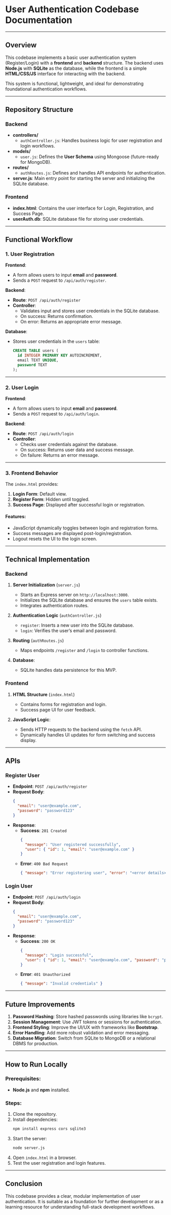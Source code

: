
# User Authentication Codebase Documentation

---

## **Overview**
This codebase implements a basic user authentication system (Register/Login) with a **frontend** and **backend** structure. The backend uses **Node.js** with **SQLite** as the database, while the frontend is a simple **HTML/CSS/JS** interface for interacting with the backend.

This system is functional, lightweight, and ideal for demonstrating foundational authentication workflows.

---

## **Repository Structure**

### Backend
- **controllers/**
  - `authController.js`: Handles business logic for user registration and login workflows.
- **models/**
  - `user.js`: Defines the **User Schema** using Mongoose (future-ready for MongoDB).
- **routes/**
  - `authRoutes.js`: Defines and handles API endpoints for authentication.
- **server.js**: Main entry point for starting the server and initializing the SQLite database.

### Frontend
- **index.html**: Contains the user interface for Login, Registration, and Success Page.
- **userAuth.db**: SQLite database file for storing user credentials.

---

## **Functional Workflow**

### **1. User Registration**
**Frontend**:
- A form allows users to input **email** and **password**.
- Sends a `POST` request to `/api/auth/register`.

**Backend**:
- **Route**: `POST /api/auth/register`
- **Controller**: 
  - Validates input and stores user credentials in the SQLite database.
  - On success: Returns confirmation.
  - On error: Returns an appropriate error message.

**Database**:
- Stores user credentials in the `users` table:
  ```sql
  CREATE TABLE users (
    id INTEGER PRIMARY KEY AUTOINCREMENT,
    email TEXT UNIQUE,
    password TEXT
  );
  ```

---

### **2. User Login**
**Frontend**:
- A form allows users to input **email** and **password**.
- Sends a `POST` request to `/api/auth/login`.

**Backend**:
- **Route**: `POST /api/auth/login`
- **Controller**:
  - Checks user credentials against the database.
  - On success: Returns user data and success message.
  - On failure: Returns an error message.

---

### **3. Frontend Behavior**
The `index.html` provides:
1. **Login Form**: Default view.
2. **Register Form**: Hidden until toggled.
3. **Success Page**: Displayed after successful login or registration.

#### Features:
- JavaScript dynamically toggles between login and registration forms.
- Success messages are displayed post-login/registration.
- Logout resets the UI to the login screen.

---

## **Technical Implementation**

### **Backend**
1. **Server Initialization** (`server.js`)
   - Starts an Express server on `http://localhost:3000`.
   - Initializes the SQLite database and ensures the `users` table exists.
   - Integrates authentication routes.

2. **Authentication Logic** (`authController.js`)
   - `register`: Inserts a new user into the SQLite database.
   - `login`: Verifies the user’s email and password.

3. **Routing** (`authRoutes.js`)
   - Maps endpoints `/register` and `/login` to controller functions.

4. **Database**:
   - SQLite handles data persistence for this MVP.

### **Frontend**
1. **HTML Structure** (`index.html`)
   - Contains forms for registration and login.
   - Success page UI for user feedback.

2. **JavaScript Logic**:
   - Sends HTTP requests to the backend using the `fetch` API.
   - Dynamically handles UI updates for form switching and success display.

---

## **APIs**

### **Register User**
- **Endpoint**: `POST /api/auth/register`
- **Request Body**:
  ```json
  {
    "email": "user@example.com",
    "password": "password123"
  }
  ```
- **Response**:
  - **Success**: `201 Created`
    ```json
    {
      "message": "User registered successfully",
      "user": { "id": 1, "email": "user@example.com" }
    }
    ```
  - **Error**: `400 Bad Request`
    ```json
    { "message": "Error registering user", "error": "<error details>" }
    ```

### **Login User**
- **Endpoint**: `POST /api/auth/login`
- **Request Body**:
  ```json
  {
    "email": "user@example.com",
    "password": "password123"
  }
  ```
- **Response**:
  - **Success**: `200 OK`
    ```json
    {
      "message": "Login successful",
      "user": { "id": 1, "email": "user@example.com", "password": "password123" }
    }
    ```
  - **Error**: `401 Unauthorized`
    ```json
    { "message": "Invalid credentials" }
    ```

---

## **Future Improvements**
1. **Password Hashing**: Store hashed passwords using libraries like `bcrypt`.
2. **Session Management**: Use JWT tokens or sessions for authentication.
3. **Frontend Styling**: Improve the UI/UX with frameworks like **Bootstrap**.
4. **Error Handling**: Add more robust validation and error messaging.
5. **Database Migration**: Switch from SQLite to MongoDB or a relational DBMS for production.

---

## **How to Run Locally**

### Prerequisites:
- **Node.js** and **npm** installed.

### Steps:
1. Clone the repository.
2. Install dependencies:
   ```bash
   npm install express cors sqlite3
   ```
3. Start the server:
   ```bash
   node server.js
   ```
4. Open `index.html` in a browser.
5. Test the user registration and login features.

---

## **Conclusion**
This codebase provides a clear, modular implementation of user authentication. It is suitable as a foundation for further development or as a learning resource for understanding full-stack development workflows.

